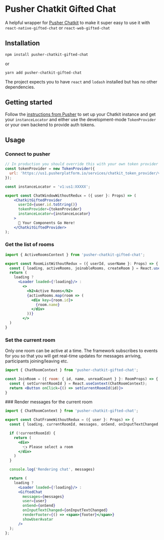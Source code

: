 # Pusher Chatkit Gifted Chat

A helpful wrapper for [Pusher Chatkit](https://pusher.com/chatkit) to make it super easy to use it with `react-native-gifted-chat` or `react-web-gifted-chat`

## Installation

`npm install pusher-chatkit-gifted-chat`

or

`yarn add pusher-chatkit-gifted-chat`

The project expects you to have `react` and `lodash` installed but has no other dependencies.

## Getting started

Follow the [instructions from Pusher](https://pusher.com/docs/chatkit/getting_started/react#creating-a-chatkit-instance) to set up your Chatkit instance and get your `instanceLocator` and either use the development-mode `TokenProvider` or your own backend to provide auth tokens.

## Usage

### Connect to pusher

```jsx
// In production you should override this with your own token provider callback.
const tokenProvider = new TokenProvider({
  url: 'https://us1.pusherplatform.io/services/chatkit_token_provider/v1/XXXXX/token',
});

const instanceLocator = 'v1:us1:XXXXX';

export const ChatWindowWithoutRedux = ({ user }: Props) => (
    <ChatkitGiftedProvider
      userId={user.id.toString()}
      tokenProvider={tokenProvider}
      instanceLocator={instanceLocator}
    >
      🧙 Your Components Go Here!
    </ChatkitGiftedProvider>
);
```

### Get the list of rooms

```jsx
import { ActiveRoomsContext } from 'pusher-chatkit-gifted-chat';

export const RoomListWithoutRedux = ({ userId, userName }: Props) => {
  const { loading, activeRooms, joinableRooms, createRoom } = React.useContext(ActiveRoomsContext);
  return (
    loading ?
      <Loader loaded={!loading}/> :
        <>
          <h2>Active Rooms</h2>
          {activeRooms.map(room => (
            <div key={room.id}>
              {room.name}
            </div>
          ))}
        </>
  )
}
```

### Set the current room

Only one room can be active at a time. The framework subscribes to events for you so that you will get real-time updates for messages arriving, participants joining/leaving etc.

```jsx
import { ChatRoomContext } from 'pusher-chatkit-gifted-chat';

const JoinRoom = ({ room: { id, name, unreadCount } }: RoomProps) => {
  const { setCurrentRoomId } = React.useContext(ChatRoomContext);
  return <Button onClick={() => setCurrentRoomId(id)}>
}
```

### Render messages for the current room

```jsx
import { ChatRoomContext } from 'pusher-chatkit-gifted-chat';

export const ChatFrameWithoutRedux = ({ user }: Props) => {
  const { loading, currentRoomId, messages, onSend, onInputTextChanged, footer } = React.useContext(ChatRoomContext);

  if (!currentRoomId) {
    return (
      <div>
        👈 Please select a room
      </div>
    )
  }

  console.log('Rendering chat', messages)

  return (
    loading ?
      <Loader loaded={!loading}/> :
      <GiftedChat
        messages={messages}
        user={user}
        onSend={onSend}
        onInputTextChanged={onInputTextChanged}
        renderFooter={() => <span>{footer}</span>}
        showUserAvatar
      />
  );
};
```
